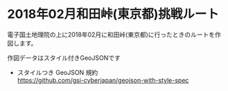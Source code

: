 # 2018年02月和田峠(東京都)挑戦ルート

電子国土地理院の上に2018年02月に和田峠(東京都)に行ったときのルートを作図します。

作図データはスタイル付きGeoJSONです

- スタイルつき GeoJSON 規約  
https://github.com/gsi-cyberjapan/geojson-with-style-spec
